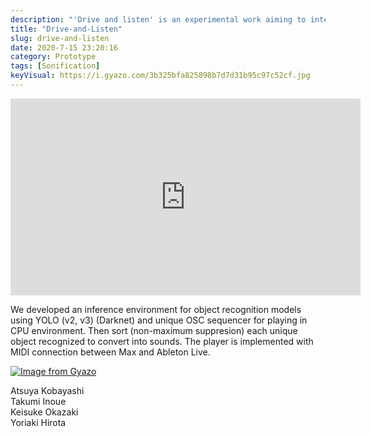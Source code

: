 ```yaml
---
description: "'Drive and listen' is an experimental work aiming to interpreting cities through sound by trafic sonification."
title: "Drive-and-Listen"
slug: drive-and-listen
date: 2020-7-15 23:20:16
category: Prototype
tags: [Sonification]
keyVisual: https://i.gyazo.com/3b325bfa825898b7d7d31b95c97c52cf.jpg
---
```


<div class="iframe-video-wrapper">
    <iframe width="560" height="315" src="https://www.youtube.com/embed/BlPp1gVSaEQ" frameborder="0" allow="accelerometer; autoplay; clipboard-write; encrypted-media; gyroscope; picture-in-picture" allowfullscreen></iframe>
</div>

We developed an inference environment for object recognition models using YOLO (v2, v3) (Darknet) and unique OSC sequencer for playing in CPU environment. Then sort (non-maximum suppresion) each unique object recognized to convert into sounds. The player is implemented with MIDI connection between Max and Ableton Live.

[![Image from Gyazo](https://i.gyazo.com/7231b69bed264b915924c4377bc2e2aa.png)](https://gyazo.com/7231b69bed264b915924c4377bc2e2aa)

Atsuya Kobayashi  
Takumi Inoue  
Keisuke Okazaki  
Yoriaki Hirota
